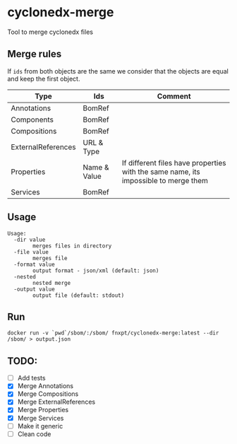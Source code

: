 # cyclonedx-merge
Tool to merge cyclonedx files

## Merge rules

If `ids` from both objects are the same we consider that the objects are equal and keep the first object.

|Type|Ids|Comment|
|---|---|---|
|Annotations|BomRef|   |
|Components|BomRef|   |
|Compositions|BomRef|   |
|ExternalReferences|URL & Type|   |
|Properties|Name & Value|If different files have properties with the same name, its impossible to merge them|
|Services|BomRef|   |

## Usage
```
Usage:
  -dir value
    	merges files in directory
  -file value
    	merges file
  -format value
    	output format - json/xml (default: json)
  -nested
    	nested merge
  -output value
    	output file (default: stdout)
```

## Run

```
docker run -v `pwd`/sbom/:/sbom/ fnxpt/cyclonedx-merge:latest --dir /sbom/ > output.json
```

## TODO:

- [ ] Add tests
- [x] Merge Annotations
- [x] Merge Compositions
- [x] Merge ExternalReferences
- [x] Merge Properties
- [x] Merge Services
- [ ] Make it generic
- [ ] Clean code
